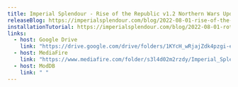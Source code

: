 ```yaml
---
title: Imperial Splendour - Rise of the Republic v1.2 Northern Wars Update
releaseBlog: https://imperialsplendour.com/blog/2022-08-01-rise-of-the-republic-12-northern-wars-update-release-blog
installationTutorial: https://imperialsplendour.com/blog/2022-08-01-rotr-12-installation-tutorial
links:
  - host: Google Drive
    link: "https://drive.google.com/drive/folders/1KYcH_wRjajZdk4pzgi-e_NvecTHTam1D?usp=sharing"
  - host: MediaFire
    link: "https://www.mediafire.com/folder/s3l4d02m2rzdy/Imperial_Splendour_-_Rise_of_the_Republic_v_1.2"
  - host: ModDB
    link: " "
---
```

